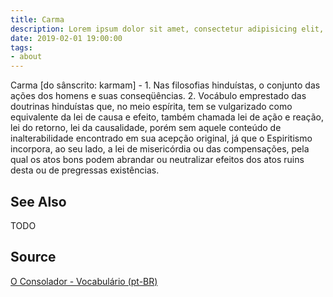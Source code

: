 ```yaml
---
title: Carma
description: Lorem ipsum dolor sit amet, consectetur adipisicing elit, sed do eiusmod tempor incididunt ut labore et dolore magna aliqua.  TODO
date: 2019-02-01 19:00:00
tags:
- about
---
```


Carma [do sânscrito: karmam] - 1. Nas filosofias hinduístas, o conjunto das ações dos homens e suas conseqüências. 2. Vocábulo emprestado das doutrinas hinduístas que, no meio espírita, tem se vulgarizado como equivalente da lei de causa e efeito, também chamada lei de ação e reação, lei do retorno, lei da causalidade, porém sem aquele conteúdo de inalterabilidade encontrado em sua acepção original, já que o Espiritismo incorpora, ao seu lado, a lei de misericórdia ou das compensações, pela qual os atos bons podem abrandar ou neutralizar efeitos dos atos ruins desta ou de pregressas existências.

## See Also
TODO

## Source
[O Consolador - Vocabulário (pt-BR)](http://www.oconsolador.com.br/linkfixo/vocabulario/principal.html)


